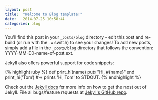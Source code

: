 ```yaml
---
layout: post
title:  "Welcome to Blog template!"
date:   2014-07-25 10:58:44
categories: blog
---
```


You'll find this post in your `_posts/blog` directory - edit this post and re-build (or run with the `-w` switch) to see your changes!
To add new posts, simply add a file in the `_posts/blog` directory that follows the convention: YYYY-MM-DD-name-of-post.ext.

Jekyll also offers powerful support for code snippets:

{% highlight ruby %}
def print_hi(name)
  puts "Hi, #{name}"
end
print_hi('Tom')
#=> prints 'Hi, Tom' to STDOUT.
{% endhighlight %}

Check out the [Jekyll docs][jekyll] for more info on how to get the most out of Jekyll. File all bugs/feature requests at [Jekyll's GitHub repo][jekyll-gh].

[jekyll-gh]: https://github.com/jekyll/jekyll
[jekyll]:    http://jekyllrb.com
